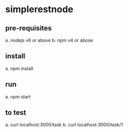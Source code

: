 # simplerestnode

## pre-requisites
   a. nodejs v6 or above
   b. npm v4 or abose

## install
   a. npm install

## run
   a. npm start

## to test
   a. curl localhost:3000/task
   b. curl localhost:3000/task/1

   

